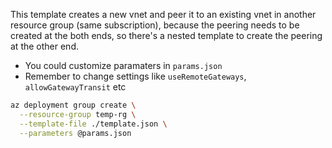 
This template creates a new vnet and peer it to an existing vnet in another resource group (same subscription), because the peering needs to be created at the both ends, so there's a nested template to create the peering at the other end.

- You could customize paramaters in `params.json`
- Remember to change settings like `useRemoteGateways`, `allowGatewayTransit` etc

```sh
az deployment group create \
  --resource-group temp-rg \
  --template-file ./template.json \
  --parameters @params.json
```